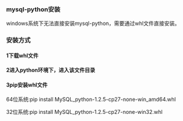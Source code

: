 ### mysql-python安装
windows系统下无法直接安装mysql-python，需要通过whl文件直接安装。
### 安装方式
#### 1下载whl文件
#### 2进入python环境下，进入该文件目录

#### 3pip安装whl文件
64位系统:pip install  MySQL_python-1.2.5-cp27-none-win_amd64.whl
 
32位系统:pip install  MySQL_python-1.2.5-cp27-none-win32.whl
